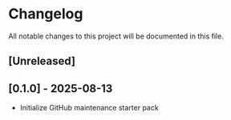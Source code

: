 # Changelog

All notable changes to this project will be documented in this file.

## [Unreleased]

## [0.1.0] - 2025-08-13
- Initialize GitHub maintenance starter pack
